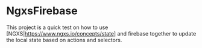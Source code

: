 # NgxsFirebase

This project is a quick test on how to use [NGXS|https://www.ngxs.io/concepts/state] and firebase together to update the local state based on actions and selectors.